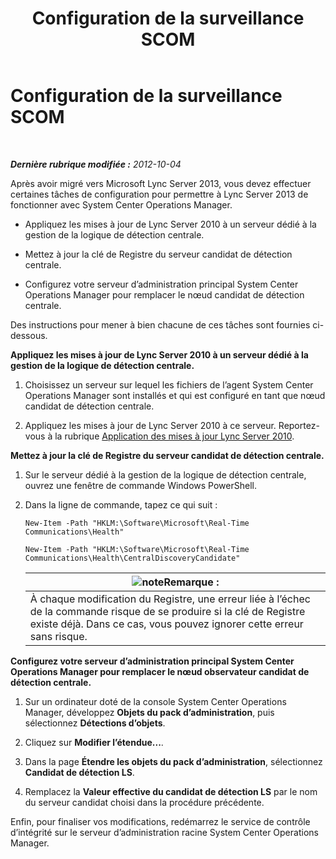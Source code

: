 ﻿---
title: Configuration de la surveillance SCOM
TOCTitle: Configuration de la surveillance SCOM
ms:assetid: 4003d225-2a33-448c-abd9-571750661140
ms:mtpsurl: https://technet.microsoft.com/fr-fr/library/JJ688033(v=OCS.15)
ms:contentKeyID: 49891321
ms.date: 05/20/2016
mtps_version: v=OCS.15
ms.translationtype: HT
---

# Configuration de la surveillance SCOM

 

_**Dernière rubrique modifiée :** 2012-10-04_

Après avoir migré vers Microsoft Lync Server 2013, vous devez effectuer certaines tâches de configuration pour permettre à Lync Server 2013 de fonctionner avec System Center Operations Manager.

  - Appliquez les mises à jour de Lync Server 2010 à un serveur dédié à la gestion de la logique de détection centrale.

  - Mettez à jour la clé de Registre du serveur candidat de détection centrale.

  - Configurez votre serveur d’administration principal System Center Operations Manager pour remplacer le nœud candidat de détection centrale.

Des instructions pour mener à bien chacune de ces tâches sont fournies ci-dessous.

**Appliquez les mises à jour de Lync Server 2010 à un serveur dédié à la gestion de la logique de détection centrale.**

1.  Choisissez un serveur sur lequel les fichiers de l’agent System Center Operations Manager sont installés et qui est configuré en tant que nœud candidat de détection centrale.

2.  Appliquez les mises à jour de Lync Server 2010 à ce serveur. Reportez-vous à la rubrique [Application des mises à jour Lync Server 2010](apply-lync-server-2010-updates.md).

**Mettez à jour la clé de Registre du serveur candidat de détection centrale.**

1.  Sur le serveur dédié à la gestion de la logique de détection centrale, ouvrez une fenêtre de commande Windows PowerShell.

2.  Dans la ligne de commande, tapez ce qui suit :
    
    ```
    New-Item -Path "HKLM:\Software\Microsoft\Real-Time Communications\Health"
    ```
    ```
    New-Item -Path "HKLM:\Software\Microsoft\Real-Time Communications\Health\CentralDiscoveryCandidate"
    ```
    
    <table>
    <thead>
    <tr class="header">
    <th><img src="images/Gg398920.note(OCS.15).gif" title="note" alt="note" />Remarque :</th>
    </tr>
    </thead>
    <tbody>
    <tr class="odd">
    <td>À chaque modification du Registre, une erreur liée à l’échec de la commande risque de se produire si la clé de Registre existe déjà. Dans ce cas, vous pouvez ignorer cette erreur sans risque.</td>
    </tr>
    </tbody>
    </table>


**Configurez votre serveur d’administration principal System Center Operations Manager pour remplacer le nœud observateur candidat de détection centrale.**

1.  Sur un ordinateur doté de la console System Center Operations Manager, développez **Objets du pack d’administration**, puis sélectionnez **Détections d’objets**.

2.  Cliquez sur **Modifier l’étendue...**.

3.  Dans la page **Étendre les objets du pack d’administration**, sélectionnez **Candidat de détection LS**.

4.  Remplacez la **Valeur effective du candidat de détection LS** par le nom du serveur candidat choisi dans la procédure précédente.

Enfin, pour finaliser vos modifications, redémarrez le service de contrôle d’intégrité sur le serveur d’administration racine System Center Operations Manager.

